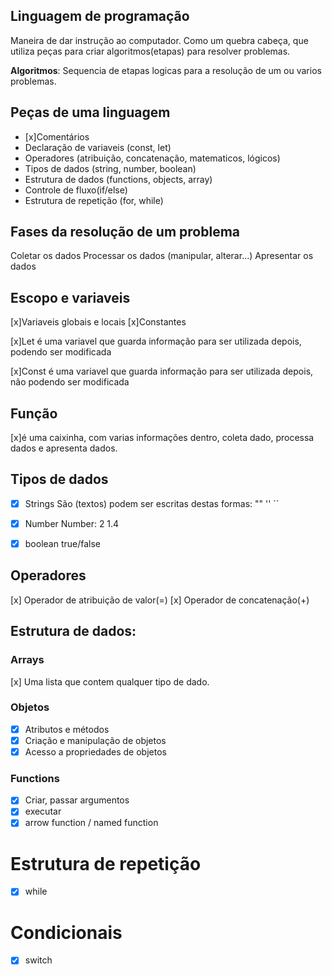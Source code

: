 

## Linguagem de programação

Maneira de dar instrução ao computador.
Como um quebra cabeça, que utiliza peças para criar algoritmos(etapas) para resolver problemas.

   **Algoritmos**: Sequencia de etapas logicas para a resolução de um ou varios problemas.

## Peças de uma linguagem

- [x]Comentários
- Declaração de variaveis (const, let)
- Operadores (atribuição, concatenação, matematicos, lógicos)
- Tipos de dados (string, number, boolean)
- Estrutura de dados (functions, objects, array)
- Controle de fluxo(if/else)
- Estrutura de repetição (for, while)

## Fases da resolução de um problema

Coletar os dados
Processar os dados (manipular, alterar...)
Apresentar os dados

## Escopo e variaveis

[x]Variaveis globais e locais 
[x]Constantes

[x]Let é uma variavel que guarda informação para ser utilizada depois, podendo ser modificada

[x]Const é uma variavel que guarda informação para ser utilizada depois, não podendo ser modificada

## Função
[x]é uma caixinha, com varias informações dentro, coleta dado, processa dados e apresenta dados.

## Tipos de dados

- [x] Strings
São (textos) podem ser escritas destas formas: "" '' ``

- [x] Number
Number: 2 1.4

- [x] boolean
true/false


## Operadores

[x] Operador de atribuição de valor(=)
[x] Operador de concatenação(+)

## Estrutura de dados:

### Arrays

[x] Uma lista que contem qualquer tipo de dado.

### Objetos

- [x] Atributos e métodos
- [x] Criação e manipulação de objetos
- [x] Acesso a propriedades de objetos

### Functions
- [x] Criar, passar argumentos
- [x] executar
- [x] arrow function / named function

# Estrutura de repetição

- [x] while

# Condicionais

- [x] switch
